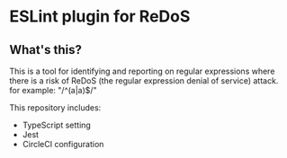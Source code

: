 # ESLint plugin for ReDoS

## What's this?
This is a tool for identifying and reporting on regular expressions where 
there is a risk of ReDoS (the regular expression denial of service) attack.<br>
for example: "/^(a|a)$/"



This repository includes:

* TypeScript setting
* Jest
* CircleCI configuration

